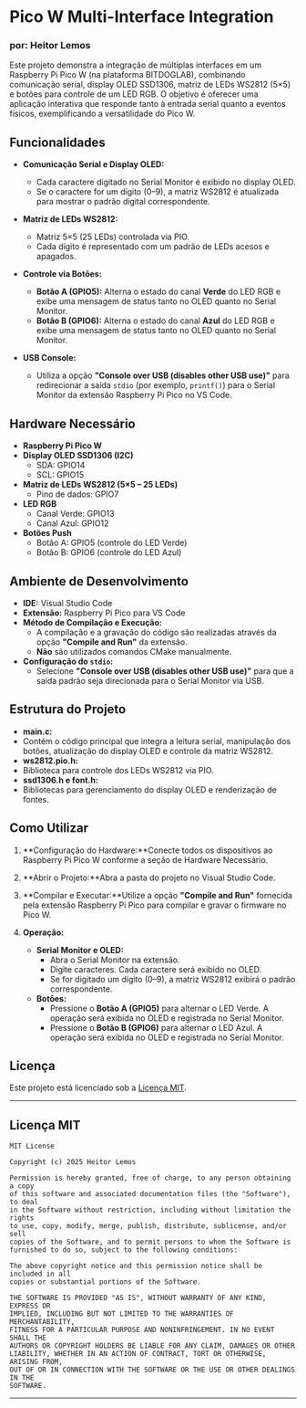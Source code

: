 # Pico W Multi-Interface Integration

### por: Heitor Lemos

Este projeto demonstra a integração de múltiplas interfaces em um Raspberry Pi Pico W (na plataforma BITDOGLAB), combinando comunicação serial, display OLED SSD1306, matriz de LEDs WS2812 (5×5) e botões para controle de um LED RGB. O objetivo é oferecer uma aplicação interativa que responde tanto à entrada serial quanto a eventos físicos, exemplificando a versatilidade do Pico W.

## Funcionalidades

- **Comunicação Serial e Display OLED:**

  - Cada caractere digitado no Serial Monitor é exibido no display OLED.
  - Se o caractere for um dígito (0–9), a matriz WS2812 é atualizada para mostrar o padrão digital correspondente.
- **Matriz de LEDs WS2812:**

  - Matriz 5×5 (25 LEDs) controlada via PIO.
  - Cada dígito é representado com um padrão de LEDs acesos e apagados.
- **Controle via Botões:**

  - **Botão A (GPIO5):** Alterna o estado do canal **Verde** do LED RGB e exibe uma mensagem de status tanto no OLED quanto no Serial Monitor.
  - **Botão B (GPIO6):** Alterna o estado do canal **Azul** do LED RGB e exibe uma mensagem de status tanto no OLED quanto no Serial Monitor.
- **USB Console:**

  - Utiliza a opção **"Console over USB (disables other USB use)"** para redirecionar a saída `stdio` (por exemplo, `printf()`) para o Serial Monitor da extensão Raspberry Pi Pico no VS Code.

## Hardware Necessário

- **Raspberry Pi Pico W**
- **Display OLED SSD1306 (I2C)**
  - SDA: GPIO14
  - SCL: GPIO15
- **Matriz de LEDs WS2812 (5×5 – 25 LEDs)**
  - Pino de dados: GPIO7
- **LED RGB**
  - Canal Verde: GPIO13
  - Canal Azul: GPIO12
- **Botões Push**
  - Botão A: GPIO5 (controle do LED Verde)
  - Botão B: GPIO6 (controle do LED Azul)

## Ambiente de Desenvolvimento

- **IDE:** Visual Studio Code
- **Extensão:** Raspberry Pi Pico para VS Code
- **Método de Compilação e Execução:**
  - A compilação e a gravação do código são realizadas através da opção **"Compile and Run"** da extensão.
  - **Não** são utilizados comandos CMake manualmente.
- **Configuração do `stdio`:**
  - Selecione **"Console over USB (disables other USB use)"** para que a saída padrão seja direcionada para o Serial Monitor via USB.

## Estrutura do Projeto

- **main.c:**
- Contém o código principal que integra a leitura serial, manipulação dos botões, atualização do display OLED e controle da matriz WS2812.
- **ws2812.pio.h:**
- Biblioteca para controle dos LEDs WS2812 via PIO.
- **ssd1306.h e font.h:**
- Bibliotecas para gerenciamento do display OLED e renderização de fontes.

## Como Utilizar

1. **Configuração do Hardware:**Conecte todos os dispositivos ao Raspberry Pi Pico W conforme a seção de Hardware Necessário.
2. **Abrir o Projeto:**Abra a pasta do projeto no Visual Studio Code.
3. **Compilar e Executar:**Utilize a opção **"Compile and Run"** fornecida pela extensão Raspberry Pi Pico para compilar e gravar o firmware no Pico W.
4. **Operação:**

   - **Serial Monitor e OLED:**
     - Abra o Serial Monitor na extensão.
     - Digite caracteres. Cada caractere será exibido no OLED.
     - Se for digitado um dígito (0–9), a matriz WS2812 exibirá o padrão correspondente.
   - **Botões:**
     - Pressione o **Botão A (GPIO5)** para alternar o LED Verde. A operação será exibida no OLED e registrada no Serial Monitor.
     - Pressione o **Botão B (GPIO6)** para alternar o LED Azul. A operação será exibida no OLED e registrada no Serial Monitor.

## Licença

Este projeto está licenciado sob a [Licença MIT](#licença-mit).

---

## Licença MIT

```
MIT License

Copyright (c) 2025 Heitor Lemos

Permission is hereby granted, free of charge, to any person obtaining a copy
of this software and associated documentation files (the "Software"), to deal
in the Software without restriction, including without limitation the rights
to use, copy, modify, merge, publish, distribute, sublicense, and/or sell
copies of the Software, and to permit persons to whom the Software is
furnished to do so, subject to the following conditions:

The above copyright notice and this permission notice shall be included in all
copies or substantial portions of the Software.

THE SOFTWARE IS PROVIDED "AS IS", WITHOUT WARRANTY OF ANY KIND, EXPRESS OR
IMPLIED, INCLUDING BUT NOT LIMITED TO THE WARRANTIES OF MERCHANTABILITY,
FITNESS FOR A PARTICULAR PURPOSE AND NONINFRINGEMENT. IN NO EVENT SHALL THE
AUTHORS OR COPYRIGHT HOLDERS BE LIABLE FOR ANY CLAIM, DAMAGES OR OTHER
LIABILITY, WHETHER IN AN ACTION OF CONTRACT, TORT OR OTHERWISE, ARISING FROM,
OUT OF OR IN CONNECTION WITH THE SOFTWARE OR THE USE OR OTHER DEALINGS IN THE
SOFTWARE.
```

---
